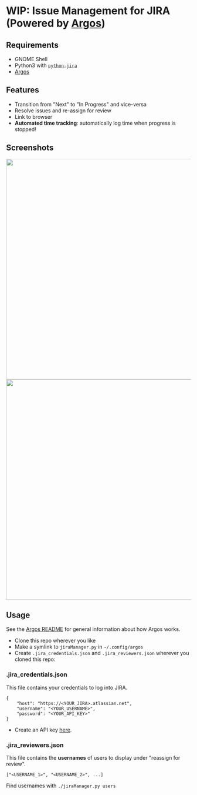 # WIP: Issue Management for JIRA (Powered by [Argos](https://github.com/p-e-w/argos))

## Requirements

- GNOME Shell
- Python3 with [`python-jira`](https://pypi.org/project/jira/)
- [Argos](https://github.com/p-e-w/argos)

## Features

- Transition from "Next" to "In Progress" and vice-versa
- Resolve issues and re-assign for review
- Link to browser
- **Automated time tracking**: automatically log time when progress is stopped!

## Screenshots
<img src="https://github.com/LanderN/argos-jira-issues/raw/master/images/notworking.png" width=600 />
<img src="https://github.com/LanderN/argos-jira-issues/raw/master/images/working.png" width=600 />

## Usage
See the [Argos README](https://github.com/p-e-w/argos/blob/master/README.md) for general information about how Argos works.

- Clone this repo wherever you like
- Make a symlink to `jiraManager.py` in `~/.config/argos`
- Create `.jira_credentials.json` and `.jira_reviewers.json` wherever you cloned this repo:
### .jira_credentials.json
This file contains your credentials to log into JIRA.
```
{
    "host": "https://<YOUR_JIRA>.atlassian.net",
    "username": "<YOUR_USERNAME>",
    "password": "<YOUR_API_KEY>"
}
```
- Create an API key [here](https://id.atlassian.com/manage/api-tokens).
### .jira_reviewers.json
This file contains the **usernames** of users to display under "reassign for review".
```
["<USERNAME_1>", "<USERNAME_2>", ...]
```
Find usernames with `./jiraManager.py users`

